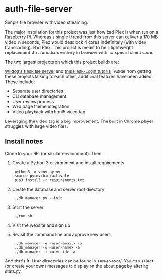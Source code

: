 # auth-file-server

Simple file browser with video streaming.

The major inspriation for this project was just how bad Plex is when run on a Raspberry Pi. Whereas a single thread from this server can deliver a 170 MB video in seconds, Plex would deadlock 4 cores indefinitely (with video transcoding). Bad Plex. This project is meant to be a lightweight replacement that functions entirely in browser with no special client code.

The two largest projects on which this project builds are:

[Wildog's flask file server](https://github.com/Wildog/flask-file-server) and [this Flask-Login tutorial](https://www.digitalocean.com/community/tutorials/how-to-add-authentication-to-your-app-with-flask-login). Aside from getting these projects talking to each other, additional features have been added. These include:

- Separate user directories
- CLI database management
- User review process
- Web page theme integration
- Video playback with html5 video tag

Leveraging the video tag is a big improvement. The built in Chrome player struggles with large video files.

## Install notes

Clone to your RPi (or similar environment). Then:

1. Create a Python 3 environment and install requirements

        python3 -m venv pyenv
        source pyenv/bin/activate
        pip3 install -r requirements.txt

2. Create the database and server root directory

        ./db_manager.py --init

3. Start the server

        ./run.sh

4. Visit the website and sign up
5. Revisit the command line and approve new users

        ./db_manager -e <user-email> -a
        ./db_manager -u <user-name> -a
        ./db_manager -i <user-id> -a

And that's it. User directories can be found in server-root/<user-id>. You can select (or create your own) messages to display on the about page by altering stats.py.
